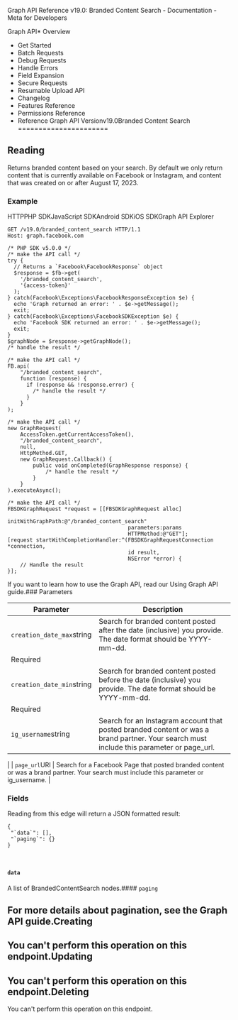 
Graph API Reference v19.0: Branded Content Search - Documentation - Meta for Developers











Graph API* Overview
* Get Started
* Batch Requests
* Debug Requests
* Handle Errors
* Field Expansion
* Secure Requests
* Resumable Upload API
* Changelog
* Features Reference
* Permissions Reference
* Reference
Graph API Versionv19.0Branded Content Search
======================

Reading
-------

Returns branded content based on your search. By default we only return content that is currently available on Facebook or Instagram, and content that was created on or after August 17, 2023.


### Example

HTTPPHP SDKJavaScript SDKAndroid SDKiOS SDKGraph API Explorer
```
GET /v19.0/branded_content_search HTTP/1.1
Host: graph.facebook.com
```

```
/* PHP SDK v5.0.0 */
/* make the API call */
try {
  // Returns a `Facebook\FacebookResponse` object
  $response = $fb->get(
    '/branded_content_search',
    '{access-token}'
  );
} catch(Facebook\Exceptions\FacebookResponseException $e) {
  echo 'Graph returned an error: ' . $e->getMessage();
  exit;
} catch(Facebook\Exceptions\FacebookSDKException $e) {
  echo 'Facebook SDK returned an error: ' . $e->getMessage();
  exit;
}
$graphNode = $response->getGraphNode();
/* handle the result */
```

```
/* make the API call */
FB.api(
    "/branded_content_search",
    function (response) {
      if (response && !response.error) {
        /* handle the result */
      }
    }
);
```

```
/* make the API call */
new GraphRequest(
    AccessToken.getCurrentAccessToken(),
    "/branded_content_search",
    null,
    HttpMethod.GET,
    new GraphRequest.Callback() {
        public void onCompleted(GraphResponse response) {
            /* handle the result */
        }
    }
).executeAsync();
```

```
/* make the API call */
FBSDKGraphRequest *request = [[FBSDKGraphRequest alloc]
                               initWithGraphPath:@"/branded_content_search"
                                      parameters:params
                                      HTTPMethod:@"GET"];
[request startWithCompletionHandler:^(FBSDKGraphRequestConnection *connection,
                                      id result,
                                      NSError *error) {
    // Handle the result
}];
```
If you want to learn how to use the Graph API, read our Using Graph API guide.### Parameters



| Parameter | Description |
| --- | --- |
| `creation_date_max`string | Search for branded content posted after the date (inclusive) you provide. The date format should be YYYY-mm-dd.
Required |
| `creation_date_min`string | Search for branded content posted before the date (inclusive) you provide. The date format should be YYYY-mm-dd.
Required |
| `ig_username`string | Search for an Instagram account that posted branded content or was a brand partner. Your search must include this parameter or page\_url.
 |
| `page_url`URI | Search for a Facebook Page that posted branded content or was a brand partner. Your search must include this parameter or ig\_username.
 |

### Fields

Reading from this edge will return a JSON formatted result:


```
{
 "`data`": [],
 "`paging`": {}
}



```
#### `data`

A list of BrandedContentSearch nodes.#### `paging`

For more details about pagination, see the Graph API guide.Creating
--------

You can't perform this operation on this endpoint.Updating
--------

You can't perform this operation on this endpoint.Deleting
--------

You can't perform this operation on this endpoint.
































